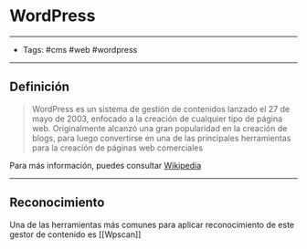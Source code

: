 # WordPress

***

* Tags: #cms #web #wordpress

***

## Definición

> WordPress es un sistema de gestión de contenidos lanzado el 27 de mayo de 2003, enfocado a la creación de cualquier tipo de página web. Originalmente alcanzó una gran popularidad en la creación de blogs, para luego convertirse en una de las principales herramientas para la creación de páginas web comerciales

Para más información, puedes consultar [Wikipedia](https://es.wikipedia.org/wiki/WordPress)

***

## Reconocimiento

Una de las herramientas más comunes para aplicar reconocimiento de este gestor de contenido es \[\[Wpscan]]
